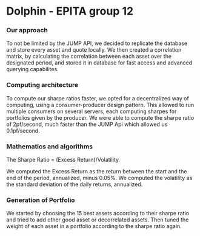 # Dolphin - EPITA group 12

###  Our approach
To not be limited by the JUMP API, we decided to replicate the database and store every asset and quote locally.
We then created a correlation matrix, by calculating the correlation between each asset over the designated
period, and stored it in database for fast access and advanced querying capabilites.

### Computing architecture
To compute our sharpe ratios faster, we opted for a decentralized way of computing, using a consumer-producer design pattern.
This allowed to run multiple consumers on several servers, each computing sharpes for portfolios given by the producer. 
We were able to compute the sharpe ratio of 2pf/second, much faster than the JUMP Api which allowed us 0.1pf/second.

### Mathematics and algorithms
The Sharpe Ratio = (Excess Return)/Volatility.

We computed the Excess Return as the return between the start and the end of the period, annualized, minus 0.05%.
We computed the volatility as the standard deviation of the daily returns, annualized.

### Generation of Portfolio
We started by choosing the 15 best assets according to their sharpe ratio and tried to add other good asset or decorrelated
assets. Then tuned the weight of each asset in a portfolio according to the sharpe ratio again.
